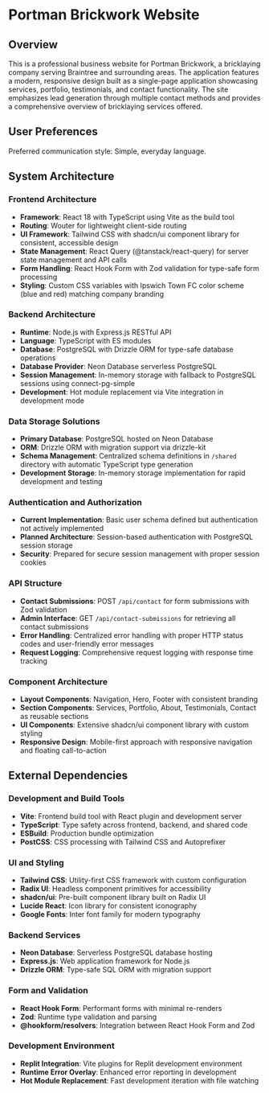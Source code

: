 # Portman Brickwork Website

## Overview

This is a professional business website for Portman Brickwork, a bricklaying company serving Braintree and surrounding areas. The application features a modern, responsive design built as a single-page application showcasing services, portfolio, testimonials, and contact functionality. The site emphasizes lead generation through multiple contact methods and provides a comprehensive overview of bricklaying services offered.

## User Preferences

Preferred communication style: Simple, everyday language.

## System Architecture

### Frontend Architecture
- **Framework**: React 18 with TypeScript using Vite as the build tool
- **Routing**: Wouter for lightweight client-side routing
- **UI Framework**: Tailwind CSS with shadcn/ui component library for consistent, accessible design
- **State Management**: React Query (@tanstack/react-query) for server state management and API calls
- **Form Handling**: React Hook Form with Zod validation for type-safe form processing
- **Styling**: Custom CSS variables with Ipswich Town FC color scheme (blue and red) matching company branding

### Backend Architecture
- **Runtime**: Node.js with Express.js RESTful API
- **Language**: TypeScript with ES modules
- **Database**: PostgreSQL with Drizzle ORM for type-safe database operations
- **Database Provider**: Neon Database serverless PostgreSQL
- **Session Management**: In-memory storage with fallback to PostgreSQL sessions using connect-pg-simple
- **Development**: Hot module replacement via Vite integration in development mode

### Data Storage Solutions
- **Primary Database**: PostgreSQL hosted on Neon Database
- **ORM**: Drizzle ORM with migration support via drizzle-kit
- **Schema Management**: Centralized schema definitions in `/shared` directory with automatic TypeScript type generation
- **Development Storage**: In-memory storage implementation for rapid development and testing

### Authentication and Authorization
- **Current Implementation**: Basic user schema defined but authentication not actively implemented
- **Planned Architecture**: Session-based authentication with PostgreSQL session storage
- **Security**: Prepared for secure session management with proper session cookies

### API Structure
- **Contact Submissions**: POST `/api/contact` for form submissions with Zod validation
- **Admin Interface**: GET `/api/contact-submissions` for retrieving all contact submissions
- **Error Handling**: Centralized error handling with proper HTTP status codes and user-friendly error messages
- **Request Logging**: Comprehensive request logging with response time tracking

### Component Architecture
- **Layout Components**: Navigation, Hero, Footer with consistent branding
- **Section Components**: Services, Portfolio, About, Testimonials, Contact as reusable sections
- **UI Components**: Extensive shadcn/ui component library with custom styling
- **Responsive Design**: Mobile-first approach with responsive navigation and floating call-to-action

## External Dependencies

### Development and Build Tools
- **Vite**: Frontend build tool with React plugin and development server
- **TypeScript**: Type safety across frontend, backend, and shared code
- **ESBuild**: Production bundle optimization
- **PostCSS**: CSS processing with Tailwind CSS and Autoprefixer

### UI and Styling
- **Tailwind CSS**: Utility-first CSS framework with custom configuration
- **Radix UI**: Headless component primitives for accessibility
- **shadcn/ui**: Pre-built component library built on Radix UI
- **Lucide React**: Icon library for consistent iconography
- **Google Fonts**: Inter font family for modern typography

### Backend Services
- **Neon Database**: Serverless PostgreSQL database hosting
- **Express.js**: Web application framework for Node.js
- **Drizzle ORM**: Type-safe SQL ORM with migration support

### Form and Validation
- **React Hook Form**: Performant forms with minimal re-renders
- **Zod**: Runtime type validation and parsing
- **@hookform/resolvers**: Integration between React Hook Form and Zod

### Development Environment
- **Replit Integration**: Vite plugins for Replit development environment
- **Runtime Error Overlay**: Enhanced error reporting in development
- **Hot Module Replacement**: Fast development iteration with file watching